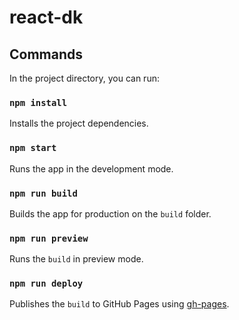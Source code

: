 # react-dk

## Commands

In the project directory, you can run:

### `npm install`

Installs the project dependencies.

### `npm start`

Runs the app in the development mode.

### `npm run build`

Builds the app for production on the `build` folder.

### `npm run preview`

Runs the `build` in preview mode.

### `npm run deploy`

Publishes the `build` to GitHub Pages using [gh-pages](https://github.com/tschaub/gh-pages).
